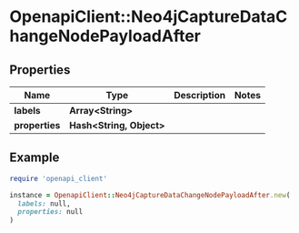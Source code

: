 # OpenapiClient::Neo4jCaptureDataChangeNodePayloadAfter

## Properties

| Name | Type | Description | Notes |
| ---- | ---- | ----------- | ----- |
| **labels** | **Array&lt;String&gt;** |  |  |
| **properties** | **Hash&lt;String, Object&gt;** |  |  |

## Example

```ruby
require 'openapi_client'

instance = OpenapiClient::Neo4jCaptureDataChangeNodePayloadAfter.new(
  labels: null,
  properties: null
)
```

